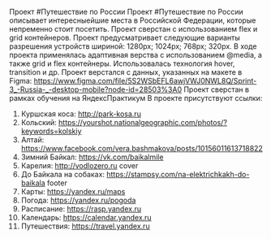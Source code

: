 Проект #Путешествие по России
Проект #Путешествие по России описывает интересныейшие места в Российской Федерации, которые непременно стоит посетить.
Проект сверстан с использованием flex и grid контейнеров. 
Проект предусматривает следующие варианты разрешения устройств шириной:
1280px;
1024px;
768px;
320px.
В ходе проекта применялась адаптивная верства с использованием @media, а также grid и flex контейнеры. Использовалась технология hover, transition и др.
Проект верстался с данных, указанных на макете в Figma:
https://www.figma.com/file/5S2WSbEFL6awjVWJ0NWL8Q/Sprint-3_-Russia-_-desktop-mobile?node-id=28503%3A0
Проект сверстан в рамках обучения на ЯндексПрактикум
В проекте присутствуют ссылки:
1. Куршская коса:
http://park-kosa.ru
2. Кольский:
https://yourshot.nationalgeographic.com/photos/?keywords=kolskiy
3. Алтай:
https://www.facebook.com/vera.bashmakova/posts/10156011613718822
4. Зимний Байкал:
https://vk.com/baikalmile
5. Карелия:
http://vodlozero.ru
cover
1. До Байкала на собаках:
https://stampsy.com/na-elektrichkakh-do-baikala
footer
1. Карты:
https://yandex.ru/maps
2. Погода:
https://yandex.ru/pogoda
3. Расписание:
https://rasp.yandex.ru
4. Календарь:
https://calendar.yandex.ru
5. Путешествия:
https://travel.yandex.ru